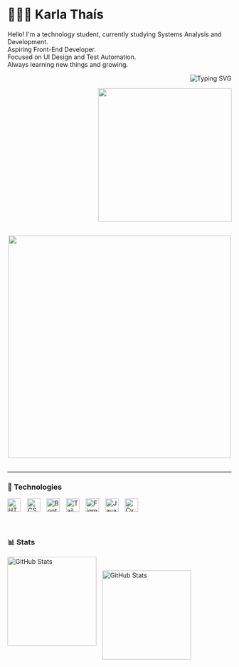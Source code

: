  # 👩🏻‍💻 Karla Thaís 

  Hello! I'm a technology student, currently studying Systems Analysis and Development.<br>
  Aspiring Front-End Developer.<br>
  Focused on UI Design and Test Automation.<br>
  Always learning new things and growing.<br>
  
 <p align="right">
  <img src="https://readme-typing-svg.demolab.com?font=VT323&size=28&pause=1000&color=EED6C4&width=500&height=70&lines=%22Life+imitates+art.%22" alt="Typing SVG">
 </p>
 
 <p align="right">
 <img src="https://github.com/Anmol-Baranwal/Cool-GIFs-For-GitHub/assets/74038190/0db32290-c193-4b32-95dc-413ce9e446a5" width="300">
<br><br> 
 </p>

<p align="center">
<img src="https://github.com/Anmol-Baranwal/Cool-GIFs-For-GitHub/assets/74038190/7d484dc9-68a9-4ee6-a767-aea59035c12d" width="500">
<br><br>
</p>

---

### 🤖 Technologies

<p align="left">
  <img src="https://cdn.jsdelivr.net/gh/devicons/devicon@latest/icons/html5/html5-original.svg" title="HTML" alt="HTML" width="30px" style="padding-right: 10px;" />
  <img src="https://cdn.jsdelivr.net/gh/devicons/devicon@latest/icons/css3/css3-original.svg" title="CSS" alt="CSS" width="30px" style="padding-right: 10px;" />
  <img src="https://cdn.jsdelivr.net/gh/devicons/devicon@latest/icons/bootstrap/bootstrap-original.svg" title="Bootstrap" alt="Bootstrap" width="30px" style="padding-right: 10px;" />
  <img src="https://cdn.jsdelivr.net/gh/devicons/devicon@latest/icons/tailwindcss/tailwindcss-original.svg" title="Tailwind" alt="Tailwind" width="30px" style="padding-right: 10px;" />
  <img src="https://cdn.jsdelivr.net/gh/devicons/devicon@latest/icons/figma/figma-original.svg" title="Figma" alt="Figma" width="30px" style="padding-right: 10px;" />
  <img src="https://cdn.jsdelivr.net/gh/devicons/devicon@latest/icons/javascript/javascript-original.svg" title="JavaScript" alt="JavaScript" width="30px" style="padding-right: 10px;" />
  <img src="https://cdn.jsdelivr.net/gh/devicons/devicon@latest/icons/cypressio/cypressio-original.svg" title="Cypress" alt="Cypress" width="30px" style="padding-right: 10px;" />
</p>

<br/>

### 📊 Stats

<p>
 <img 
  align="left" 
  alt="GitHub Stats" 
  height="200" 
  style="padding-right: 10px;" 
  src="https://github-readme-stats.vercel.app/api?username=karlathais&show_icons=true&theme=dracula&include_all_commits=true&locale=en"/>
 
<br/>
 
<img 
      align="left" 
      alt="GitHub Stats" 
      height="200" 
      src="https://github-readme-stats.vercel.app/api/top-langs/?username=karlathais&theme=dracula&layout=compact&custom_title=Tecnologias&langs_count=9"/>
</p>





